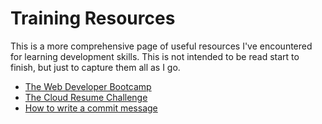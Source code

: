 # Training Resources

This is a more comprehensive page of useful resources I've encountered for
learning development skills. This is not intended to be read start to finish,
but just to capture them all as I go.

* [The Web Developer Bootcamp](https://www.udemy.com/course/the-web-developer-bootcamp)
* [The Cloud Resume Challenge](https://cloudresumechallenge.dev)
* [How to write a commit message](https://cbea.ms/git-commit)
